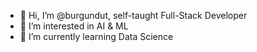 - 👋 Hi, I’m @burgundut, self-taught Full-Stack Developer
- 👀 I’m interested in AI & ML
- 🌱 I’m currently learning Data Science
